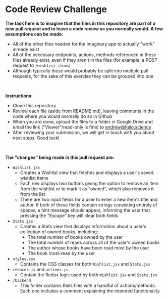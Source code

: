 # Code Review Challenge

**The task here is to imagine that the files in this repository are part of a new pull request and to leave a code review as you normally would. A few assumptions can be made:**
- All of the other files needed for the imaginary app to actually "work" already exist
- All of the necessary endpoints, actions, methods referenced in these files already exist, even if they aren't in the files (for example, a POST request to `/wishlist_items`)
- Although typically these would probably be split into multiple pull requests, for the sake of this exercise they can be grouped into one

<br />

**Instructions:**
- Clone this repository
- Review each file (aside from README.md), leaving comments in the code where you would normally do so in Github
- When you are done, upload the files to a folder in Google Drive and email the link ("Viewer"/read-only is fine) to andrew@halo.science
- After reviewing your submission, we will get in touch with you about next steps. Good luck!

<br />

**The "changes" being made in this pull request are:**
- `Wishlist.jsx`
  - Creates a Wishlist view that fetches and displays a user's saved wishlist items
  - Each row displays two buttons giving the option to remove an item from the wishlist or to mark it as "owned", which also removes it from the list
  - There are two input fields for a user to enter a new item's title and author.  If both of these fields contain strings consisting entirely of spaces, a hint message should appear, informing the user that pressing the "Escape" key will clear both fields
- `Stats.jsx`
  - Creates a Stats view that displays information about a user's collection of owned books, including:
    - The total number of books owned by the user
    - The total number of reads across all of the user's owned books
    - The author whose books have been read most by the user
    - The book most-read by the user
- `styles.css`
  - Contains the CSS classes for both `Wishlist.jsx` and `Stats.jsx`
- `reducer.js` and `actions.js`
  - Contain the Redux logic used by both `Wishlist.jsx` and `Stats.jsx`
- `/backend`
  - This folder contains Rails files with a handful of actions/methods.  Each one includes a comment explaining the intended functionality

